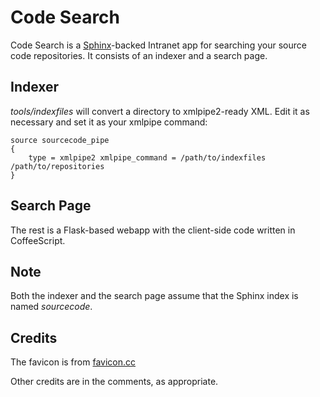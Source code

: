 # Code Search

Code Search is a [Sphinx](http://sphinxsearch.com)-backed Intranet app for
searching your source code repositories. It consists of an indexer and a search page.

## Indexer

*tools/indexfiles* will convert a directory to xmlpipe2-ready XML. Edit it as
necessary and set it as your xmlpipe command:

	source sourcecode_pipe
	{
		type = xmlpipe2 xmlpipe_command = /path/to/indexfiles /path/to/repositories
	}

## Search Page

The rest is a Flask-based webapp with the client-side code written in
CoffeeScript.

## Note

Both the indexer and the search page assume that the Sphinx index is named
*sourcecode*.

## Credits

The favicon is from
[favicon.cc](http://www.favicon.cc/?action=icon&file_id=661515)

Other credits are in the comments, as appropriate.
